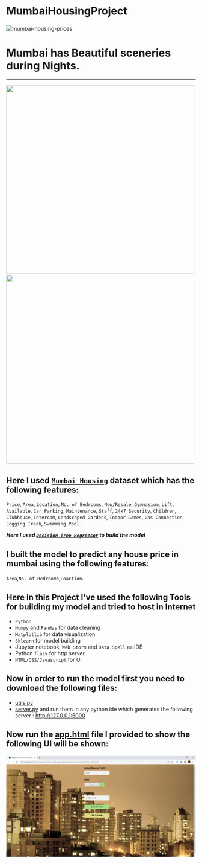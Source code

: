 # MumbaiHousingProject


<img src='https://wallpapercave.com/wp/wp7526638.jpg' alt='mumbai-housing-prices' align='center' />


# Mumbai has Beautiful sceneries during Nights.
---
<div>
      <img src="https://wallpapercave.com/wp/wp8448034.jpg" height='500px' width='500px' />
      <img src="https://wallpapercave.com/wp/wp7009182.jpg" height='500px' width='500px' />
</div>



## Here I used [`Mumbai Housing`](https://www.kaggle.com/datasets/sameep98/housing-prices-in-mumbai) dataset which has the following features:
`Price`,
`Area`,
`Location`,
`No. of Bedrooms`,
`New/Resale`,
`Gymnasium`,
`Lift`,
`Available`,
`Car Parking`,
`Maintenance`,
`Staff`,
`24x7 Security`,
`Children`,
`Clubhouse`,
`Intercom`,
`Landscaped Gardens`,
`Indoor Games`,
`Gas Connection`,
`Jogging Track`,
`Swimming Pool`.


***Here I used [`Decision Tree Regreesor`](https://scikit-learn.org/stable/modules/generated/sklearn.tree.DecisionTreeRegressor.html) to build the model***
## I built the model to predict any house price in mumbai using the following features: 
`Area`,`No. of Bedrooms`,`Loaction`.


## Here in this Project I've used the following Tools for building my model and tried to host in Internet
- `Python`
- `Numpy` and `Pandas` for data cleaning
- `Matplotlib` for data visualization
- `Sklearn` for model building
- Jupyter notebook, `Web Storm` and `Data Spell` as IDE
- Python `flask` for http server
- `HTML/CSS/Javascript` for UI


## Now in order to run the model first you need to download the following files:
- [utils.py](https://github.com/v20131a4463/MumbaiHousingProject/blob/main/server/util.py)
- [server.py](https://github.com/v20131a4463/MumbaiHousingProject/blob/main/server/server.py)
and run them in any python ide which generates the following server :
<http://127.0.0.1:5000>


## Now run the [app.html](https://github.com/v20131a4463/MumbaiHousingProject/blob/main/client/app.html) file I provided to show the following UI will be shown:


<img src='website.jpg' alt='mhpwebsite' align='center' />
